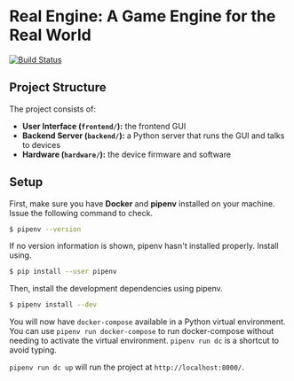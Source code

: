 # Real Engine: A Game Engine for the Real World

[![Build Status](https://travis-ci.org/RealEngine/Real_Engine.svg?branch=master)](https://travis-ci.org/RealEngine/Real_Engine)

## Project Structure

The project consists of:

- **User Interface (`frontend/`):** the frontend GUI
- **Backend Server (`backend/`):** a Python server that runs the GUI and talks to devices
- **Hardware (`hardware/`):** the device firmware and software

## Setup

First, make sure you have **Docker** and **pipenv** installed on your machine.
Issue the following command to check.

```sh
$ pipenv --version
```

If no version information is shown, pipenv hasn't installed properly. Install
using.

```sh
$ pip install --user pipenv
```

Then, install the development dependencies using pipenv.

```sh
$ pipenv install --dev
```

You will now have `docker-compose` available in a Python virtual environment.
You can use `pipenv run docker-compose` to run docker-compose without needing to
activate the virtual environment. `pipenv run dc` is a shortcut to avoid typing.

`pipenv run dc up` will run the project at `http://localhost:8000/`.
